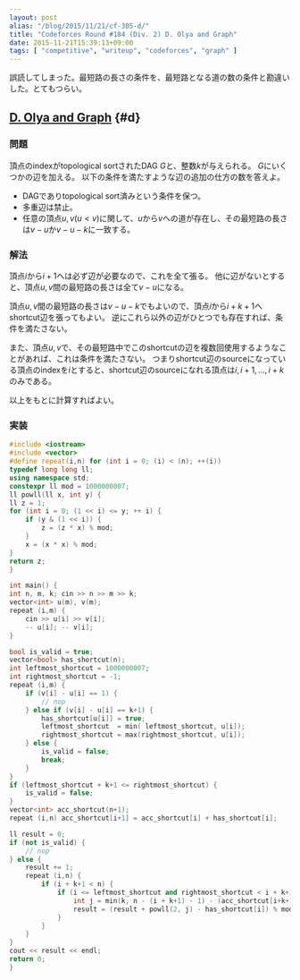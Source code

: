```yaml
---
layout: post
alias: "/blog/2015/11/21/cf-305-d/"
title: "Codeforces Round #184 (Div. 2) D. Olya and Graph"
date: 2015-11-21T15:39:13+09:00
tags: [ "competitive", "writeup", "codeforces", "graph" ]
---
```


誤読してしまった。最短路の長さの条件を、最短路となる道の数の条件と勘違いした。とてもつらい。

<!-- more -->

## [D. Olya and Graph](http://codeforces.com/contest/305/problem/D) {#d}

### 問題

頂点のindexがtopological sortされたDAG $G$と、整数$k$が与えられる。
$G$にいくつかの辺を加える。
以下の条件を満たすような辺の追加の仕方の数を答えよ。

-   DAGでありtopological sort済みという条件を保つ。
-   多重辺は禁止。
-   任意の頂点$u, v$($u \lt v$)に関して、$u$から$v$への道が存在し、その最短路の長さは$v - u$か$v - u - k$に一致する。

### 解法

頂点$i$から$i+1$へは必ず辺が必要なので、これを全て張る。
他に辺がないとすると、頂点$u,v$間の最短路の長さは全て$v - u$になる。

頂点$u,v$間の最短路の長さは$v - u - k$でもよいので、頂点$i$から$i+k+1$へshortcut辺を張ってもよい。
逆にこれら以外の辺がひとつでも存在すれば、条件を満たさない。

また、頂点$u,v$で、その最短路中でこのshortcutの辺を複数回使用するようなことがあれば、これは条件を満たさない。
つまりshortcut辺のsourceになっている頂点のindexを$i$とすると、shortcut辺のsourceになれる頂点は$i, i+1, \dots, i+k$のみである。

以上をもとに計算すればよい。

### 実装

``` c++
#include <iostream>
#include <vector>
#define repeat(i,n) for (int i = 0; (i) < (n); ++(i))
typedef long long ll;
using namespace std;
constexpr ll mod = 1000000007;
ll powll(ll x, int y) {
ll z = 1;
for (int i = 0; (1 << i) <= y; ++ i) {
    if (y & (1 << i)) {
        z = (z * x) % mod;
    }
    x = (x * x) % mod;
}
return z;
}

int main() {
int n, m, k; cin >> n >> m >> k;
vector<int> u(m), v(m);
repeat (i,m) {
    cin >> u[i] >> v[i];
    -- u[i]; -- v[i];
}

bool is_valid = true;
vector<bool> has_shortcut(n);
int leftmost_shortcut = 1000000007;
int rightmost_shortcut = -1;
repeat (i,m) {
    if (v[i] - u[i] == 1) {
        // nop
    } else if (v[i] - u[i] == k+1) {
        has_shortcut[u[i]] = true;
        leftmost_shortcut  = min( leftmost_shortcut, u[i]);
        rightmost_shortcut = max(rightmost_shortcut, u[i]);
    } else {
        is_valid = false;
        break;
    }
}
if (leftmost_shortcut + k+1 <= rightmost_shortcut) {
    is_valid = false;
}
vector<int> acc_shortcut(n+1);
repeat (i,n) acc_shortcut[i+1] = acc_shortcut[i] + has_shortcut[i];

ll result = 0;
if (not is_valid) {
    // nop
} else {
    result += 1;
    repeat (i,n) {
        if (i + k+1 < n) {
            if (i <= leftmost_shortcut and rightmost_shortcut < i + k+1) {
                int j = min(k, n - (i + k+1) - 1) - (acc_shortcut[i+k+1] - acc_shortcut[i+1]);
                result = (result + powll(2, j) - has_shortcut[i]) % mod;
            }
        }
    }
}
cout << result << endl;
return 0;
}
```
